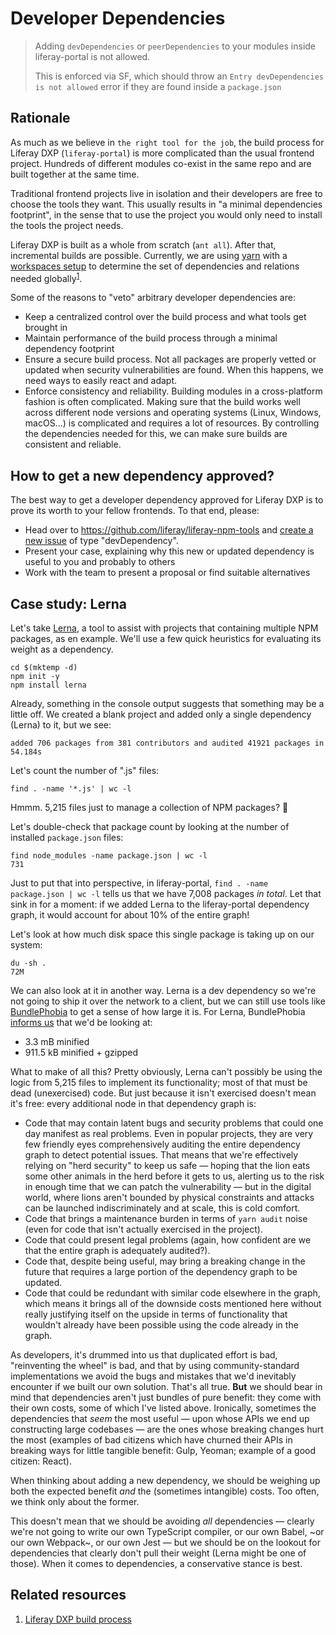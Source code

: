 # Developer Dependencies

> Adding `devDependencies` or `peerDependencies` to your modules inside liferay-portal is not allowed.
>
> This is enforced via SF, which should throw an `Entry devDependencies is not allowed` error if they are found inside a `package.json`

## Rationale

As much as we believe in `the right tool for the job`, the build process for Liferay DXP (`liferay-portal`) is more complicated than the usual frontend project. Hundreds of different modules co-exist in the same repo and are built together at the same time.

Traditional frontend projects live in isolation and their developers are free to choose the tools they want. This usually results in "a minimal dependencies footprint", in the sense that to use the project you would only need to install the tools the project needs.

Liferay DXP is built as a whole from scratch (`ant all`). After that, incremental builds are possible. Currently, we are using [yarn](https://yarnpkg.com/) with a [workspaces setup](https://yarnpkg.com/en/docs/workspaces) to determine the set of dependencies and relations needed globally<sup>[1](#related-resources)</sup>.

Some of the reasons to "veto" arbitrary developer dependencies are:

-   Keep a centralized control over the build process and what tools get brought in
-   Maintain performance of the build process through a minimal dependency footprint
-   Ensure a secure build process. Not all packages are properly vetted or updated when security vulnerabilities are found. When this happens, we need ways to easily react and adapt.
-   Enforce consistency and reliability. Building modules in a cross-platform fashion is often complicated. Making sure that the build works well across different node versions and operating systems (Linux, Windows, macOS...) is complicated and requires a lot of resources. By controlling the dependencies needed for this, we can make sure builds are consistent and reliable.

## How to get a new dependency approved?

The best way to get a developer dependency approved for Liferay DXP is to prove its worth to your fellow frontends. To that end, please:

-   Head over to https://github.com/liferay/liferay-npm-tools and [create a new issue](https://github.com/liferay/liferay-npm-tools/issues/new/choose) of type "devDependency".
-   Present your case, explaining why this new or updated dependency is useful to you and probably to others
-   Work with the team to present a proposal or find suitable alternatives

## Case study: Lerna

Let's take [Lerna](https://www.npmjs.com/package/lerna), a tool to assist with projects that containing multiple NPM packages, as en example. We'll use a few quick heuristics for evaluating its weight as a dependency.

```
cd $(mktemp -d)
npm init -y
npm install lerna
```

Already, something in the console output suggests that something may be a little off. We created a blank project and added only a single dependency (Lerna) to it, but we see:

```
added 706 packages from 381 contributors and audited 41921 packages in 54.184s
```

Let's count the number of ".js" files:

```
find . -name '*.js' | wc -l
```

Hmmm. 5,215 files just to manage a collection of NPM packages? 🤔

Let's double-check that package count by looking at the number of installed `package.json` files:

```
find node_modules -name package.json | wc -l
731
```

Just to put that into perspective, in liferay-portal, `find . -name package.json | wc -l` tells us that we have 7,008 packages _in total_. Let that sink in for a moment: if we added Lerna to the liferay-portal dependency graph, it would account for about 10% of the entire graph!

Let's look at how much disk space this single package is taking up on our system:

```
du -sh .
72M
```

We can also look at it in another way. Lerna is a dev dependency so we're not going to ship it over the network to a client, but we can still use tools like [BundlePhobia](https://bundlephobia.com/) to get a sense of how large it is. For Lerna, BundlePhobia [informs us](https://bundlephobia.com/result?p=lerna) that we'd be looking at:

-   3.3 mB minified
-   911.5 kB minified + gzipped

What to make of all this? Pretty obviously, Lerna can't possibly be using the logic from 5,215 files to implement its functionality; most of that must be dead (unexercised) code. But just because it isn't exercised doesn't mean it's free: every additional node in that dependency graph is:

-   Code that may contain latent bugs and security problems that could one day manifest as real problems. Even in popular projects, they are very few friendly eyes comprehensively auditing the entire dependency graph to detect potential issues. That means that we're effectively relying on "herd security" to keep us safe — hoping that the lion eats some other animals in the herd before it gets to us, alerting us to the risk in enough time that we can patch the vulnerability — but in the digital world, where lions aren't bounded by physical constraints and attacks can be launched indiscriminately and at scale, this is cold comfort.
-   Code that brings a maintenance burden in terms of `yarn audit` noise (even for code that isn't actually exercised in the project).
-   Code that could present legal problems (again, how confident are we that the entire graph is adequately audited?).
-   Code that, despite being useful, may bring a breaking change in the future that requires a large portion of the dependency graph to be updated.
-   Code that could be redundant with similar code elsewhere in the graph, which means it brings all of the downside costs mentioned here without really justifying itself on the upside in terms of functionality that wouldn't already have been possible using the code already in the graph.

As developers, it's drummed into us that duplicated effort is bad, "reinventing the wheel" is bad, and that by using community-standard implementations we avoid the bugs and mistakes that we'd inevitably encounter if we built our own solution. That's all true. **But** we should bear in mind that dependencies aren't just bundles of pure benefit: they come with their own costs, some of which I've listed above. Ironically, sometimes the dependencies that *seem* the most useful — upon whose APIs we end up constructing large codebases — are the ones whose breaking changes hurt the most (examples of bad citizens which have churned their APIs in breaking ways for little tangible benefit: Gulp, Yeoman; example of a good citizen: React).

When thinking about adding a new dependency, we should be weighing up both the expected benefit _and_ the (sometimes intangible) costs. Too often, we think only about the former.

This doesn't mean that we should be avoiding _all_ dependencies — clearly we're not going to write our own TypeScript compiler, or our own Babel, ~or our own Webpack~, or our own Jest — but we should be on the lookout for dependencies that clearly don't pull their weight (Lerna might be one of those). When it comes to dependencies, a conservative stance is best.

## Related resources

1. [Liferay DXP build process](https://github.com/liferay/liferay-npm-tools/tree/master/packages/liferay-npm-scripts)
